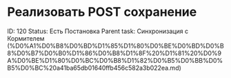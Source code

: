 # Реализовать POST сохранение

ID: 120
Status: Есть Постановка
Parent task: Синхронизация с Кормителем (%D0%A1%D0%B8%D0%BD%D1%85%D1%80%D0%BE%D0%BD%D0%B8%D0%B7%D0%B0%D1%86%D0%B8%D1%8F%20%D1%81%20%D0%9A%D0%BE%D1%80%D0%BC%D0%B8%D1%82%D0%B5%D0%BB%D0%B5%D0%BC%20a41ba65db01640ffb456c582a3b022ea.md)
